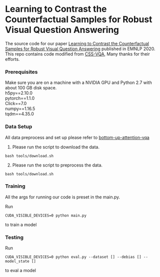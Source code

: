 # Learning to Contrast the Counterfactual Samples for Robust Visual Question Answering
The source code for our paper [Learning to Contrast the Counterfactual Samples for Robust Visual Question Answering](https://www.aclweb.org/anthology/2020.emnlp-main.265.pdf) published in EMNLP 2020. This repo contains code modified from [CSS-VQA](https://github.com/yanxinzju/CSS-VQA), Many thanks for their efforts.

### Prerequisites

Make sure you are on a machine with a NVIDIA GPU and Python 2.7 with about 100 GB disk space. <br>
h5py==2.10.0 <br>
pytorch==1.1.0 <br>
Click==7.0 <br>
numpy==1.16.5 <br>
tqdm==4.35.0 <br>

### Data Setup
All data preprocess and set up please refer to [bottom-up-attention-vqa](https://github.com/hengyuan-hu/bottom-up-attention-vqa)

1. Please run the script to download the data.

```
bash tools/download.sh
```

2. Please run the script to preprocess the data.

```
bash tools/download.sh
```



### Training

All the args for running our code is preset in the main.py.

Run
```
CUDA_VISIBLE_DEVICES=0 python main.py
```
to train a model

### Testing
Run
```
CUDA_VISIBLE_DEVICES=0 python eval.py --dataset [] --debias [] --model_state []
```
to eval a model
